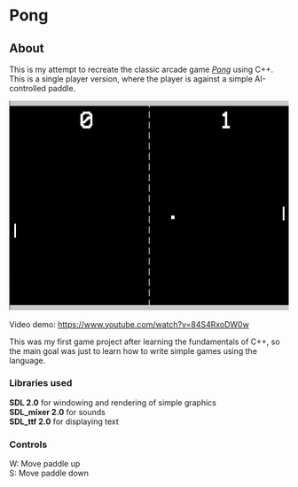 # Pong

## About
This is my attempt to recreate the classic arcade game [*Pong*](https://www.youtube.com/watch?v=fiShX2pTz9A) using C++. This is a single player version, where the player is against a simple AI-controlled paddle.

![Screenshot](https://github.com/3sphere/Pong/blob/master/screenshot.png)

Video demo: https://www.youtube.com/watch?v=84S4RxoDW0w  

This was my first game project after learning the fundamentals of C++, so the main goal was just to learn how to write simple games using the language.  

### Libraries used
**SDL 2.0** for windowing and rendering of simple graphics  
**SDL_mixer 2.0** for sounds  
**SDL_ttf 2.0** for displaying text  

### Controls

W: Move paddle up  
S: Move paddle down  